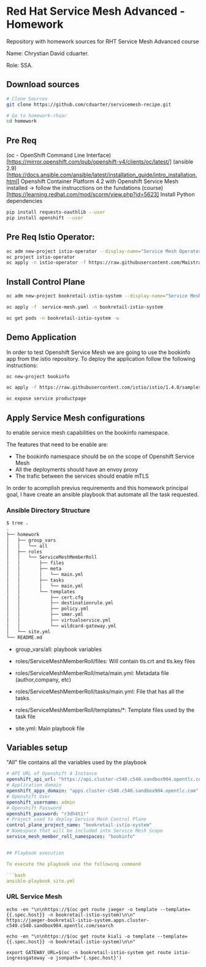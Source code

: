 # Red Hat Service Mesh Advanced - Homework

Repository with homework sources for RHT Service Mesh Advanced course

Name: Chrystian David cduarter.

Role: SSA.



## Download sources

```bash
# Clone Sources
git clone https://github.com/cduarter/servicemesh-recipe.git

# Go to homework-rhoar
cd homework
```

## Pre Req

(oc - OpenShift Command Line Interface)[https://mirror.openshift.com/pub/openshift-v4/clients/oc/latest/]
(ansible 2.9) [https://docs.ansible.com/ansible/latest/installation_guide/intro_installation.html]
Openshift Container Platform 4.2 with Openshift Service Mesh installed -> follow the instrucctions on the fundations (course)[https://learning.redhat.com/mod/scorm/view.php?id=5623]
Install Python dependencies

```bash
pip install requests-oauthlib --user
pip install openshift --user
```

## Pre Req Istio Operator:

```bash
oc adm new-project istio-operator --display-name="Service Mesh Operator"
oc project istio-operator
oc apply -n istio-operator -f https://raw.githubusercontent.com/Maistra/istio-operator/maistra-1.0.0/deploy/servicemesh-operator.yaml
```

## Install Control Plane

```bash
oc adm new-project bookretail-istio-system --display-name="Service Mesh System"

oc apply -f  service-mesh.yaml -n bookretail-istio-system

oc get pods -n bookretail-istio-system -w

```

## Demo Application

In order to test Openshift Service Mesh we are going to use the bookinfo app from the istio repository.
To deploy the application follow the following instructions:

```bash
oc new-project bookinfo

oc apply -f https://raw.githubusercontent.com/istio/istio/1.4.0/samples/bookinfo/platform/kube/bookinfo.yaml -n bookinfo

oc expose service productpage
```

## Apply Service Mesh configurations

to enable service mesh capabilities on the bookinfo namespace.

The features that need to be enable are:

* The bookinfo namespace should be on the scope of Openshift Service Mesh
* All the deployments should have an envoy proxy
* The trafic between the services should enable mTLS

In order to acomplish previus requirements and this homework principal goal, I have create an ansible playbook that automate all the task requested.


### Ansible Directory Structure

```bash
$ tree .
.
├── homework
│   ├── group_vars
│   │   └── all
│   ├── roles
│   │   └── ServiceMeshMemberRoll
│   │       ├── files
│   │       ├── meta
│   │       │   └── main.yml
│   │       ├── tasks
│   │       │   └── main.yml
│   │       └── templates
│   │           ├── cert.cfg
│   │           ├── destinationrule.yml
│   │           ├── policy.yml
│   │           ├── smmr.yml
│   │           ├── virtualservice.yml
│   │           └── wildcard-gateway.yml
│   └── site.yml
└── README.md

```

* group_vars/all: playbook variables

* roles/ServiceMeshMemberRoll/files: Will contain tls.crt and tls.key files

* roles/ServiceMeshMemberRoll/meta/main.yml: Metadata file (author,company, etc)

* roles/ServiceMeshMemberRoll/tasks/main.yml: File that has all the tasks.

* roles/ServiceMeshMemberRoll/templates/*: Template files used by the task file

* site.yml: Main playbook file


## Variables setup

"All" file contains all the variables used by the playbook

```yaml
# API URL of Openshift 4 Instance
openshift_api_url: "https://api.cluster-c540.c540.sandbox904.opentlc.com:6443"
# Application domain
openshift_apps_domain: "apps.cluster-c540.c540.sandbox904.opentlc.com"
# Openshift User
openshift_username: admin
# Openshift Password
openshift_password: "r3dh4t1!"
# Project used to deploy Service Mesh Control Plane
control_plane_project_name: "bookretail-istio-system"
# Namespace that will be included into Service Mesh Scope
service_mesh_member_roll_namespaces: "bookinfo"


## Playbook execution

To execute the playbook use the following command

```bash
ansible-playbook site.yml
```

### URL Service Mesh

```
echo -en "\n\nhttps://$(oc get route jaeger -o template --template={{.spec.host}} -n bookretail-istio-system)\n\n"
https://jaeger-bookretail-istio-system.apps.cluster-c540.c540.sandbox904.opentlc.com/search

echo -en "\n\nhttps://$(oc get route kiali -o template --template={{.spec.host}} -n bookretail-istio-system)\n\n"

export GATEWAY_URL=$(oc -n bookretail-istio-system get route istio-ingressgateway -o jsonpath='{.spec.host}')

```
